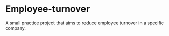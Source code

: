 # Employee-turnover
A small practice project that aims to reduce employee turnover in a specific company.
